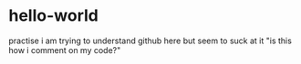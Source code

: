 # hello-world
practise
i am trying to understand github here but seem to suck at it
"is this how i comment on my code?"
